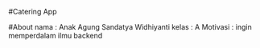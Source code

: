 #Catering App

#About
nama : Anak Agung Sandatya Widhiyanti
kelas : A
Motivasi : ingin memperdalam ilmu backend